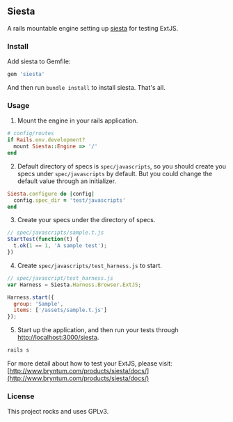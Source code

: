 ## Siesta

A rails mountable engine setting up
[siesta](http://www.bryntum.com/products/siesta/) for testing ExtJS.

### Install

Add siesta to Gemfile:

```ruby
gem 'siesta'
```

And then run `bundle install` to install siesta. That's all.

### Usage

1. Mount the engine in your rails application.

```ruby
# config/routes
if Rails.env.development?
  mount Siesta::Engine => '/'
end
```

2. Default directory of specs is `spec/javascripts`, so you should
   create you specs under `spec/javascripts` by default. But you could change the default value through an initializer.

```ruby
Siesta.configure do |config|
  config.spec_dir = 'test/javascripts'
end
```

3. Create your specs under the directory of specs.

```javascript
// spec/javascripts/sample.t.js
StartTest(function(t) {
  t.ok(1 == 1, 'A sample test');
})    
```

4. Create `spec/javascripts/test_harness.js` to start.

```javascript
// spec/javascript/test_harness.js
var Harness = Siesta.Harness.Browser.ExtJS;

Harness.start({
  group: 'Sample',
  items: ['/assets/sample.t.js']
});
```

5. Start up the application, and then run your tests through
   [http://localhost:3000/siesta](http://localhost:3000/siesta).

```bash
rails s
```

For more detail about how to test your ExtJS, please visit:
[http://www.bryntum.com/products/siesta/docs/](http://www.bryntum.com/products/siesta/docs/)

### License

This project rocks and uses GPLv3.
